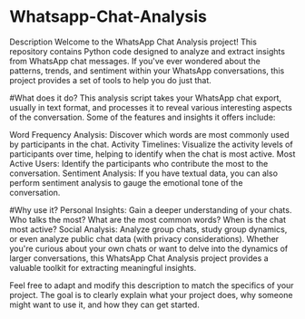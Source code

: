 # Whatsapp-Chat-Analysis

Description
Welcome to the WhatsApp Chat Analysis project! This repository contains Python code designed to analyze and extract insights from WhatsApp chat messages. If you've ever wondered about the patterns, trends, and sentiment within your WhatsApp conversations, this project provides a set of tools to help you do just that.

#What does it do?
This analysis script takes your WhatsApp chat export, usually in text format, and processes it to reveal various interesting aspects of the conversation. Some of the features and insights it offers include:

Word Frequency Analysis: Discover which words are most commonly used by participants in the chat.
Activity Timelines: Visualize the activity levels of participants over time, helping to identify when the chat is most active.
Most Active Users: Identify the participants who contribute the most to the conversation.
Sentiment Analysis: If you have textual data, you can also perform sentiment analysis to gauge the emotional tone of the conversation.

#Why use it?
Personal Insights: Gain a deeper understanding of your chats. Who talks the most? What are the most common words? When is the chat most active?
Social Analysis: Analyze group chats, study group dynamics, or even analyze public chat data (with privacy considerations).
Whether you're curious about your own chats or want to delve into the dynamics of larger conversations, this WhatsApp Chat Analysis project provides a valuable toolkit for extracting meaningful insights.

Feel free to adapt and modify this description to match the specifics of your project. The goal is to clearly explain what your project does, why someone might want to use it, and how they can get started.

